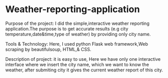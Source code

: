 # Weather-reporting-application
Purpose of the project:
I did the simple,interactive weather reporting application.The purpose is 
to get accurate results (e.g city temperature,date&time,type of weather) by 
providing only city name.

Tools & Technology:
Here, I used python Flask web framework,Web scraping by beautifulsoup,
HTML,& CSS.

Description of project:
it is easy to use, Here we have only one interactive interface where we insert
the city name, which we want to know the weather, after submiting city it gives the
current weather report of this city.
